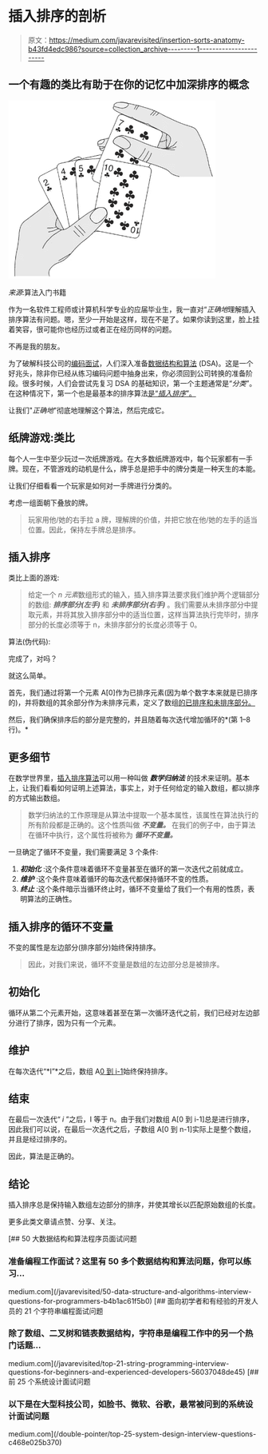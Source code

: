 # 插入排序的剖析

> 原文：<https://medium.com/javarevisited/insertion-sorts-anatomy-b43fd4edc986?source=collection_archive---------1----------------------->

## 一个有趣的类比有助于在你的记忆中加深排序的概念

[![](img/ecdd9dc2355d938a92fc3fc58309c9c0.png)](http://www.java67.com/2014/09/insertion-sort-in-java-with-example.html)

*来源*:算法入门书籍

作为一名软件工程师或计算机科学专业的应届毕业生，我一直对“*正确地*理解插入排序算法有问题。嗯，至少一开始是这样，现在不是了。如果你读到这里，脸上挂着笑容，很可能你也经历过或者正在经历同样的问题。

不再是我的朋友。

为了破解科技公司的[编码面试](/javarevisited/10-data-structure-algorithms-and-programming-courses-to-crack-any-coding-interview-e1c50b30b927)，人们深入准备[数据结构和算法](https://javinpaul.medium.com/6-best-data-structure-and-algorithms-courses-for-javascript-developers-c35e23236165) (DSA)。这是一个好兆头，除非你已经从练习编码问题中抽身出来，你必须回到公司转换的准备阶段。很多时候，人们会尝试先复习 DSA 的基础知识，第一个主题通常是“*分类*”。在这种情况下，第一个也是最基本的排序算法[是“*插入排序*”。](https://javarevisited.blogspot.com/2019/04/top-20-searching-and-sorting-algorithms-interview-questions.html#axzz6uiUE2EEk)

让我们"*正确地*"彻底地理解这个算法，然后完成它。

## 纸牌游戏:类比

每个人一生中至少玩过一次纸牌游戏。在大多数纸牌游戏中，每个玩家都有一手牌。现在，不管游戏的动机是什么，牌手总是把手中的牌分类是一种天生的本能。

让我们仔细看看一个玩家是如何对一手牌进行分类的。

考虑一组面朝下叠放的牌。

> 玩家用他/她的右手拉 a 牌，理解牌的价值，并把它放在他/她的左手的适当位置。因此，保持左手牌总是排序。

## 插入排序

类比上面的游戏:

> 给定一个 *n 元素*数组形式的输入，插入排序算法要求我们维护两个逻辑部分的数组: ***排序部分(左手)*** 和 ***未排序部分(右手)*** 。我们需要从未排序部分中提取元素，并将其放入排序部分中的适当位置，这样当算法执行完毕时，排序部分的长度必须等于 n，未排序部分的长度必须等于 0。

算法(伪代码):

完成了，对吗？

就这么简单。

首先，我们通过将第一个元素 A[0]作为已排序元素(因为单个数字本来就是已排序的)，并将数组的其余部分作为未排序元素，定义了数组[的已排序和未排序部分。](/javarevisited/20-array-coding-problems-and-questions-from-programming-interviews-869b475b9121)

然后，我们确保排序后的部分是完整的，并且随着每次迭代增加循环的*(第 1–8 行)。*

## 更多细节

在数学世界里，[插入排序算法](/javarevisited/20-algorithms-coding-problems-to-crack-you-next-technical-interviews-23191f229788)可以用一种叫做 ***数学归纳法*** 的技术来证明。基本上，让我们看看如何证明上述算法，事实上，对于任何给定的输入数组，都以排序的方式输出数组。

> 数学归纳法的工作原理是从算法中提取一个基本属性，该属性在算法执行的所有阶段都是正确的。这个性质叫做 ***不变量。*** 在我们的例子中，由于算法在循环中执行，这个属性将被称为 ***循环不变量。***

一旦确定了循环不变量，我们需要满足 3 个条件:

1.  ***初始化*** :这个条件意味着循环不变量甚至在循环的第一次迭代之前就成立。
2.  ***维护*** :这个条件意味着循环的每次迭代都保持循环不变的性质。
3.  ***终止*** :这个条件暗示当循环终止时，循环不变量给了我们一个有用的性质，表明算法的正确性。

## 插入排序的循环不变量

不变的属性是左边部分(排序部分)始终保持排序。

> 因此，对我们来说，循环不变量是数组的左边部分总是被排序。

## 初始化

循环从第二个元素开始，这意味着甚至在第一次循环迭代之前，我们已经对左边部分进行了排序，因为只有一个元素。

## 维护

在每次迭代“*I”*之后，数组 A[0 到 i-1](左侧子数组)始终保持排序。

## 结束

在最后一次迭代“ *i* ”之后，I 等于 n。由于我们对数组 A[0 到 i-1]总是进行排序，因此我们可以说，在最后一次迭代之后，子数组 A[0 到 n-1]实际上是整个数组，并且是经过排序的。

因此，算法是正确的。

## 结论

插入排序总是保持输入数组左边部分的排序，并使其增长以匹配原始数组的长度。

更多此类文章请点赞、分享、关注。

 [## 50 大数据结构和算法程序员面试问题

### 准备编程工作面试？这里有 50 多个数据结构和算法问题，你可以练习…

medium.com](/javarevisited/50-data-structure-and-algorithms-interview-questions-for-programmers-b4b1ac61f5b0) [](/javarevisited/top-21-string-programming-interview-questions-for-beginners-and-experienced-developers-56037048de45) [## 面向初学者和有经验的开发人员的 21 个字符串编程面试问题

### 除了数组、二叉树和链表数据结构，字符串是编程工作中的另一个热门话题…

medium.com](/javarevisited/top-21-string-programming-interview-questions-for-beginners-and-experienced-developers-56037048de45) [](/double-pointer/top-25-system-design-interview-questions-c468e025b370) [## 前 25 个系统设计面试问题

### 以下是在大型科技公司，如脸书、微软、谷歌，最常被问到的系统设计面试问题

medium.com](/double-pointer/top-25-system-design-interview-questions-c468e025b370)